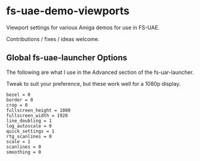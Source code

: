 # fs-uae-demo-viewports
Viewport settings for various Amiga demos for use in FS-UAE.

Contributions / fixes / ideas welcome.

## Global fs-uae-launcher Options

The following are what I use in the Advanced section of the fs-uar-launcher.

Tweak to suit your preference, but these work well for a 1080p display.

```
bezel = 0
border = 0
crop = 0
fullscreen_height = 1080
fullscreen_width = 1920
line_doubling = 1
log_autoscale = 0
quick_settings = 1
rtg_scanlines = 0
scale = 1
scanlines = 0
smoothing = 0
```

